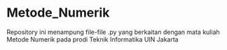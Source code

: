 # Metode_Numerik
Repository ini menampung file-file .py yang berkaitan dengan mata kuliah Metode Numerik pada prodi Teknik Informatika UIN Jakarta

